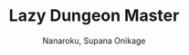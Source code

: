 --- 
slug: "lazy-dungeon-master"
title: "Lazy Dungeon Master"
publishdate: "2018-12-24"
src: "https://365manga.net/manga/lazy-dungeon-master"
author: "Nanaroku, Supana Onikage"
image: "https://data.365manga.net/images/thumbnails/32677-lazy-dungeon-master.jpg"
tags: ["Action","Adventure","Comedy","Drama","Fantasy","Harem","Reverse harem"]
chapters: ["Chapter 3.1 ","Chapter 2.1 ","Chapter 1.1"]
chapterlinks: ["https://365manga.net/lazy-dungeon-master/chapter-3-1.html","https://365manga.net/lazy-dungeon-master/chapter-2-1.html","https://365manga.net/lazy-dungeon-master/chapter-1-1.html"]
description: "Summary:
“Hey, hurry up and massacre those bandits!”
“No way, I don’t want to work…”
Spending my daily life in leisure, that was my pastime—until I was summoned into another world and met a blonde loli introducing herself as Dungeon Core No. 695.
“Save my dungeon. By the way, if the dungeon core is destroyed, you’ll also go down with me as the dungeon master.”
A dungeon with a single room. Moreover, one already controlled by bandits. This is a [Checkmate] no matter how you look at it. Guess there’s nothing to do but somehow get out of this situation so that I can [Not Work]!!"
---